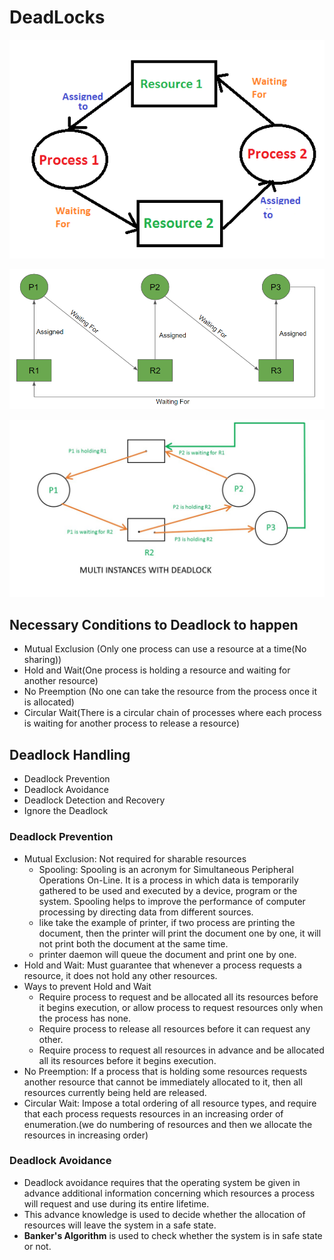 # DeadLocks

![deadlock](./image/deadlock1.png)

![deadlock](./image/deadlock2.png)

![deadlock](./image/Deadlock4.jpeg)

## Necessary Conditions to Deadlock to happen

- Mutual Exclusion (Only one process can use a resource at a time(No sharing))
- Hold and Wait(One process is holding a resource and waiting for another resource)
- No Preemption (No one can take the resource from the process once it is allocated)
- Circular Wait(There is a circular chain of processes where each process is waiting for another process to release a resource)

## Deadlock Handling
- Deadlock Prevention
- Deadlock Avoidance
- Deadlock Detection and Recovery
- Ignore the Deadlock
### Deadlock Prevention
- Mutual Exclusion: Not required for sharable resources
  - Spooling: Spooling is an acronym for Simultaneous Peripheral Operations On-Line. It is a process in which data is temporarily gathered to be used and executed by a device, program or the system. Spooling helps to improve the performance of computer processing by directing data from different sources.
  - like take the example of printer, if two process are printing the document, then the printer will print the document one by one, it will not print both the document at the same time.
  - printer daemon will queue the document and print one by one.
- Hold and Wait: Must guarantee that whenever a process requests a resource, it does not hold any other resources.
- Ways to prevent Hold and Wait
  - Require process to request and be allocated all its resources before it begins execution, or allow process to request resources only when the process has none.
  - Require process to release all resources before it can request any other.
  - Require process to request all resources in advance and be allocated all its resources before it begins execution.
- No Preemption: If a process that is holding some resources requests another resource that cannot be immediately allocated to it, then all resources currently being held are released.
- Circular Wait: Impose a total ordering of all resource types, and require that each process requests resources in an increasing order of enumeration.(we do numbering of resources and then we allocate the resources in increasing order)
### Deadlock Avoidance
- Deadlock avoidance requires that the operating system be given in advance additional information concerning which resources a process will request and use during its entire lifetime.
- This advance knowledge is used to decide whether the allocation of resources will leave the system in a safe state.
- **Banker's Algorithm** is used to check whether the system is in safe state or not.